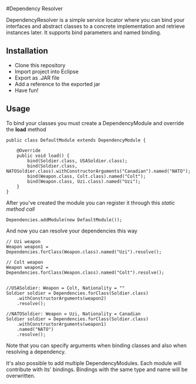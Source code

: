 #Dependency Resolver

DependencyResolver is a simple service locator where you can bind your interfaces and abstract classes to a concrete implementation and retrieve instances later. It supports bind parameters and named binding.

## Installation

- Clone this repository
- Import project into Eclipse
- Export as .JAR file
- Add a reference to the exported jar
- Have fun!

## Usage
To bind your classes you must create a DependencyModule and override the **load** method
    
    public class DefaultModule extends DependencyModule {
        
        @Override
        public void load() {
            bind(Soldier.class, USASoldier.class);
            bind(Soldier.class, NATOSoldier.class).withConstructorArguments("Canadian").named("NATO");
            bind(Weapon.class, Colt.class).named("Colt");
            bind(Weapon.class, Uzi.class).named("Uzi");
        }
    }
    
After you've created the module you can register it through this *static method call*
    
    Dependencies.addModule(new DefaultModule());
    
And now you can resolve your dependencies this way
    
    // Uzi weapon
    Weapon weapon1 = Dependencies.forClass(Weapon.class).named("Uzi").resolve();
    
    // Colt weapon
    Weapon weapon2 = Dependencies.forClass(Weapon.class).named("Colt").resolve();
    
    
    //USASoldier: Weapon = Colt, Nationality = ""
    Soldier soldier = Dependencies.forClass(Soldier.class)
        .withConstructorArguments(weapon2)
        .resolve();
    
    //NATOSoldier: Weapon = Uzi, Nationality = Canadian
    Soldier soldier = Dependencies.forClass(Soldier.class)
        .withConstructorArguments(weapon1)
		.named("NATO")
        .resolve();
        
Note that you can specify arguments when binding classes and also when resolving a dependency. 

It's also possible to add multiple DependencyModules. Each module will contribute with its' bindings. Bindings with the same type and name will be overwritten.